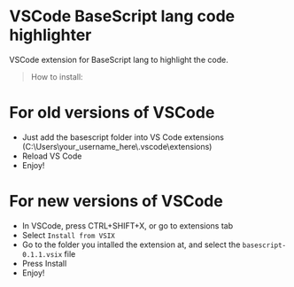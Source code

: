 # VSCode BaseScript lang code highlighter

VSCode extension for BaseScript lang to highlight the code.

> How to install:

# For old versions of VSCode
* Just add the basescript folder into VS Code extensions (C:\Users\your_username_here\\.vscode\extensions)
* Reload VS Code
* Enjoy!

# For new versions of VSCode
* In VSCode, press CTRL+SHIFT+X, or go to extensions tab
* Select `Install from VSIX`
* Go to the folder you intalled the extension at, and select the `basescript-0.1.1.vsix` file
* Press Install
* Enjoy!
